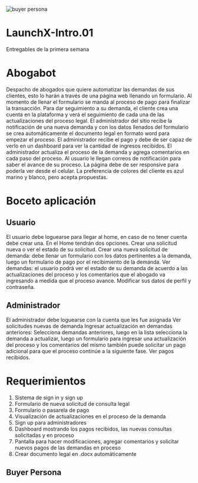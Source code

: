 ![buyer persona](https://user-images.githubusercontent.com/90058827/159104670-b0880897-c122-47e2-b026-31b47778769e.png)
# LaunchX-Intro.01
Entregables de la primera semana
# Abogabot
Despacho de abogados que quiere automatizar las demandas de sus clientes, esto lo harán a través de una página web llenando un formulario. 
Al momento de llenar el formulario se manda al proceso de pago para finalizar la transacción. 
Para dar seguimiento a su demanda, el cliente crea una cuenta en la plataforma y verá el seguimiento de cada una de las actualizaciones del proceso legal. 
El administrador del sitio recibe la notificación de una nueva demanda y con los datos llenados del formulario se crea automáticamente el documento legal en formato word para empezar el proceso. 
El administrador recibe el pago y debe de ser capaz de verlo en un dashboard para ver la cantidad de ingresos recibidos. El administrador actualiza el proceso de la demanda y agrega comentarios en cada paso del proceso. 
Al usuario le llegan correos de notificación para saber el avance de su proceso. 
La página debe de ser responsive para poderla ver desde el celular. La preferencia de colores del cliente es azul marino y blanco, pero acepta propuestas.
# Boceto aplicación

## Usuario

El usuario debe loguearse para llegar al home, en caso de no tener cuenta debe crear una.
En el Home tendrán dos opciones. Crear una solicitud nueva o ver el estado de su solicitud.
Crear una nueva solicitud de demanda: debe llenar un formulario con los datos pertinentes a la demanda, luego un formulario de pago por el recibimiento de la demanda.
Ver demandas: el usuario podrá ver el estado de su demanda de acuerdo a las actualizaciones del proceso y los comentarios que el abogado va ingresando a medida que el proceso avance.
Modificar sus datos de perfil y contraseña.

## Administrador

El administrador debe loguearse con la cuenta que les fue asignada
Ver solicitudes nuevas de demanda
Ingresar actualización en demandas anteriores: Selecciona demandas anteriores, luego en la lista selecciona la demanda a actualizar, luego un formulario para ingresar una actualización del proceso y los comentarios del mismo también puede solicitar un pago adicional para que el proceso continúe a la siguiente fase.
Ver pagos recibidos.
# Requerimientos

1.	Sistema de sign in y sign up
2.	Formulario de nueva solicitud de consulta legal
3.	Formulario o pasarela de pago
4.	Visualización de actualizaciones en el proceso de la demanda
5.	Sign up para administradores
6.	Dashboard mostrando los pagos recibidos, las nuevas consultas solicitadas y en proceso
7.	Pantalla para hacer modificaciones, agregar comentarios y solicitar nuevos pagos de las demandas en proceso
8.	Crear documento legal en .docx automáticamente
## Buyer Persona


